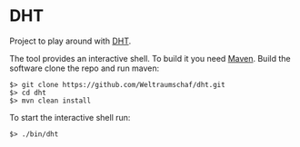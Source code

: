 # DHT

Project to play around with [DHT][dht].

The tool provides an interactive shell. To build it you need
[Maven][mvn]. Build the software clone the repo and run maven:

    $> git clone https://github.com/Weltraumschaf/dht.git
    $> cd dht
    $> mvn clean install

To start the interactive shell run:

    $> ./bin/dht

[dht]: https://en.wikipedia.org/wiki/Distributed_hash_table
[mvn]: https://maven.apache.org/

